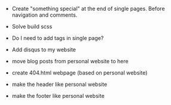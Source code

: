 - Create "something special" at the end of single pages. Before navigation and comments.
- Solve build scss
- Do I need to add tags in single page?

- Add disqus to my website

- move blog posts from personal website to here
- create 404.html webpage (based on personal website)

- make the header like personal website
- make the footer like personal website